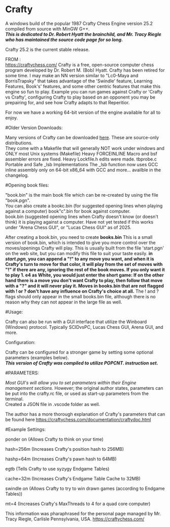 # Crafty

A windows build of the popular 1987 Crafty Chess Engine version 25.2  compiled from source with MinGW G++.  
***This is dedicated to Dr. Robert Hyatt the brainchild, and Mr. Tracy Riegle who has maintained the source code page for so long.***

Crafty 25.2 is the current stable release.

FROM :  
https://craftychess.com/
Crafty is a free, open-source computer chess program developed by Dr. Robert M. (Bob) Hyatt.  Crafty has been retired for some time.
I may make an NN version similar to "Lc0-Maya and BorrisTrapsky" 
that takes advantage of the 'Swindle' feature, Learning Features, Book's' features, and some other centric features that make this engine so fun to play.
Example you can run games against Crafty or 'Crafty vs Crafty', configuring Crafty to play based on an opponent you may be prepairing for, and see how Crafty adapts to that Reperitior.

For now we have a working 64-bit version of the engine available for all to enjoy. 


#Older Version Downloads:

Many versions of Crafty can be downloaded [here](https://craftychess.com/downloads/book/).  These are source-only distributions.  
They come with a Makefile that will generally NOT work under windows and ONLY most Unix systems (Makefile) 
Heavy FORCEINLINE Macro and bsf assembler errors are fixed.
Heavy Lockfile.h edits were made. 
tbprobe.c Portable and Safe _lsb Implementations
The _lsb function now uses GCC inline assembly only on 64-bit x86_64 with GCC
and more... availble in the changelog.


#Opening book files:

"book.bin" is the main book file which can be re-created by using the file "book.pgn".  
You can also create a bookc.bin (for suggested opening lines when playing against a computer) book"c".bin for book against computer.  
book.bin (suggested opening lines when Crafty doesn't know (or doesn't think) it is playing against a computer.
Have not yet tested if this works under "Arena Chess GUI", or "Lucas Chess GUI" as of 2025.

After creating a book.bin, you need to create **books.bin** This is a small version of book.bin, which is intended to give you more control over the moves/openings Crafty will play. 
This is usually built from the file 'start.pgn' on the web site, but you can modify this file to suit your taste easily. 
**in *start.pgn*, you can append a "!" to any move you want, and when it is Crafty's turn to move for that color, it will play from the set of moves with "!" if there are any, ignoring the rest of the book moves. If you only want it to play 1. e4 as White, you would just enter the short game:
If on the other hand there is a move you don't want Crafty to play, then follow that move with a "?" and it will never play it. Moves in books.bin that are not flagged with ! or ? don't have any influence on Crafty's choice at all.**
The ! and ? flags should only appear in the small books.bin file, although there is no reason why they can not appear in the large file as well.

#Usage:

Crafty can also be run with a GUI interface that utilize the Winboard (Windows) protocol.  Typically SCIDvsPC, Lucas Chess GUI, Arena GUI, and more.  

Configuration:

Crafty can be configured for a stronger game by setting some optional parameters (examples below).  
***This version of Crafty was compiled to utilize POPCNT. instruction set.***

#PARAMETERS: 

*Most GUI's will allow you to set parameters within their Engine management sections.*
However; the original author states, parameters can be put into the crafty.rc file, or used as start-up parameters from the terminal.  
Created a JSON file in .vscode folder as well. 

The author has a more thorough explanation of Crafty's parameters that can be 
found here  https://craftychess.com/documentation/craftydoc.html

#Example Settings:

ponder on (Allows Crafty to think on your time)

hash=256m (Increases Crafty's position hash to 256MB)

hashp=64m (Increases Crafty's pawn hash to 64MB)

egtb (Tells Crafty to use syzygy Endgame Tables)

cache=32m (Increases Crafty's Endgame Table Cache to 32MB)

swindle on (Allows Crafty to try to win drawn games (according to Endgame Tables))

mt=4 (Increases Crafty's MaxThreads to 4 for a quad core computer)



This information was pharaphrased for the personal page managed by Mr. Tracy Riegle, Carlisle Pennsylvania, USA. https://craftychess.com/

